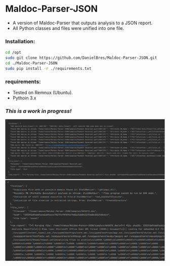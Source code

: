 # Maldoc-Parser-JSON

- A version of Maldoc-Parser that outputs analysis to a JSON report.
- All Python classes and files were unified into one file.

### Installation:
```bash
cd /opt
sudo git clone https://github.com/DanielBres/Maldoc-Parser-JSON.git
cd ./Maldoc-Parser-JSON
sudo pip install -r ./requirements.txt

```

### requirements:
- Tested on Remnux (Ubuntu).
- Pythoin 3.x


### ***This is a work in progress!***


<img src="./images/ppt.png" alt="" width="1500">


<img src="./images/pic3.png" alt="" width="1500">

